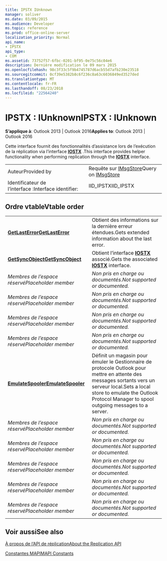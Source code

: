 ```yaml
---
title: IPSTX IUnknown
manager: soliver
ms.date: 03/09/2015
ms.audience: Developer
ms.topic: reference
ms.prod: office-online-server
localization_priority: Normal
api_name:
- IPSTX
api_type:
- COM
ms.assetid: 73752f57-6fbc-0201-bf95-0e75c56c04e6
description: Dernière modification le 09 mars 2015
ms.openlocfilehash: 98c3f33c5f9b4745787d6acb55d7afb230e23518
ms.sourcegitcommit: 0cf39e5382b8c6f236c8a63c6036849ed3527ded
ms.translationtype: MT
ms.contentlocale: fr-FR
ms.lasthandoff: 08/23/2018
ms.locfileid: "22564240"
---
```

# <a name="ipstx--iunknown"></a><span data-ttu-id="3641d-103">IPSTX : IUnknown</span><span class="sxs-lookup"><span data-stu-id="3641d-103">IPSTX : IUnknown</span></span>

  
  
<span data-ttu-id="3641d-104">**S’applique à**: Outlook 2013 | Outlook 2016</span><span class="sxs-lookup"><span data-stu-id="3641d-104">**Applies to**: Outlook 2013 | Outlook 2016</span></span> 
  
<span data-ttu-id="3641d-105">Cette interface fournit des fonctionnalités d’assistance lors de l’exécution de la réplication via l’interface **[IOSTX](iostxiunknown.md)** .</span><span class="sxs-lookup"><span data-stu-id="3641d-105">This interface provides helper functionality when performing replication through the **[IOSTX](iostxiunknown.md)** interface.</span></span> 
  
|||
|:-----|:-----|
|<span data-ttu-id="3641d-106">Auteur</span><span class="sxs-lookup"><span data-stu-id="3641d-106">Provided by</span></span>  <br/> |<span data-ttu-id="3641d-107">Requête sur [IMsgStore](imsgstoreimapiprop.md)</span><span class="sxs-lookup"><span data-stu-id="3641d-107">Query on [IMsgStore](imsgstoreimapiprop.md)</span></span> <br/> |
|<span data-ttu-id="3641d-108">Identificateur de l’interface :</span><span class="sxs-lookup"><span data-stu-id="3641d-108">Interface identifier:</span></span>  <br/> |<span data-ttu-id="3641d-109">IID_IPSTX</span><span class="sxs-lookup"><span data-stu-id="3641d-109">IID_IPSTX</span></span>  <br/> |
   
## <a name="vtable-order"></a><span data-ttu-id="3641d-110">Ordre vtable</span><span class="sxs-lookup"><span data-stu-id="3641d-110">Vtable order</span></span>

|||
|:-----|:-----|
|<span data-ttu-id="3641d-111">**[GetLastError](ipstx-getlasterror.md)**</span><span class="sxs-lookup"><span data-stu-id="3641d-111">**[GetLastError](ipstx-getlasterror.md)**</span></span> <br/> |<span data-ttu-id="3641d-112">Obtient des informations sur la dernière erreur étendues.</span><span class="sxs-lookup"><span data-stu-id="3641d-112">Gets extended information about the last error.</span></span>  <br/> |
|<span data-ttu-id="3641d-113">**[GetSyncObject](ipstx-getsyncobject.md)**</span><span class="sxs-lookup"><span data-stu-id="3641d-113">**[GetSyncObject](ipstx-getsyncobject.md)**</span></span> <br/> |<span data-ttu-id="3641d-114">Obtient l’interface **[IOSTX](iostxiunknown.md)** associé.</span><span class="sxs-lookup"><span data-stu-id="3641d-114">Gets the associated **[IOSTX](iostxiunknown.md)** interface.</span></span>  <br/> |
| <span data-ttu-id="3641d-115">*Membres de l’espace réservé*</span><span class="sxs-lookup"><span data-stu-id="3641d-115">*Placeholder member*</span></span>  <br/> | <span data-ttu-id="3641d-116">*Non pris en charge ou documentés.*</span><span class="sxs-lookup"><span data-stu-id="3641d-116">*Not supported or documented.*</span></span>  <br/> |
| <span data-ttu-id="3641d-117">*Membres de l’espace réservé*</span><span class="sxs-lookup"><span data-stu-id="3641d-117">*Placeholder member*</span></span>  <br/> | <span data-ttu-id="3641d-118">*Non pris en charge ou documentés.*</span><span class="sxs-lookup"><span data-stu-id="3641d-118">*Not supported or documented.*</span></span>  <br/> |
| <span data-ttu-id="3641d-119">*Membres de l’espace réservé*</span><span class="sxs-lookup"><span data-stu-id="3641d-119">*Placeholder member*</span></span>  <br/> | <span data-ttu-id="3641d-120">*Non pris en charge ou documentés.*</span><span class="sxs-lookup"><span data-stu-id="3641d-120">*Not supported or documented.*</span></span>  <br/> |
| <span data-ttu-id="3641d-121">*Membres de l’espace réservé*</span><span class="sxs-lookup"><span data-stu-id="3641d-121">*Placeholder member*</span></span>  <br/> | <span data-ttu-id="3641d-122">*Non pris en charge ou documentés.*</span><span class="sxs-lookup"><span data-stu-id="3641d-122">*Not supported or documented.*</span></span>  <br/> |
|<span data-ttu-id="3641d-123">**[EmulateSpooler](ipstx-emulatespooler.md)**</span><span class="sxs-lookup"><span data-stu-id="3641d-123">**[EmulateSpooler](ipstx-emulatespooler.md)**</span></span> <br/> |<span data-ttu-id="3641d-124">Définit un magasin pour émuler le Gestionnaire de protocole Outlook pour mettre en attente des messages sortants vers un serveur local.</span><span class="sxs-lookup"><span data-stu-id="3641d-124">Sets a local store to emulate the Outlook Protocol Manager to spool outgoing messages to a server.</span></span>  <br/> |
| <span data-ttu-id="3641d-125">*Membres de l’espace réservé*</span><span class="sxs-lookup"><span data-stu-id="3641d-125">*Placeholder member*</span></span>  <br/> | <span data-ttu-id="3641d-126">*Non pris en charge ou documentés.*</span><span class="sxs-lookup"><span data-stu-id="3641d-126">*Not supported or documented.*</span></span>  <br/> |
| <span data-ttu-id="3641d-127">*Membres de l’espace réservé*</span><span class="sxs-lookup"><span data-stu-id="3641d-127">*Placeholder member*</span></span>  <br/> | <span data-ttu-id="3641d-128">*Non pris en charge ou documentés.*</span><span class="sxs-lookup"><span data-stu-id="3641d-128">*Not supported or documented.*</span></span>  <br/> |
| <span data-ttu-id="3641d-129">*Membres de l’espace réservé*</span><span class="sxs-lookup"><span data-stu-id="3641d-129">*Placeholder member*</span></span>  <br/> | <span data-ttu-id="3641d-130">*Non pris en charge ou documentés.*</span><span class="sxs-lookup"><span data-stu-id="3641d-130">*Not supported or documented.*</span></span>  <br/> |
| <span data-ttu-id="3641d-131">*Membres de l’espace réservé*</span><span class="sxs-lookup"><span data-stu-id="3641d-131">*Placeholder member*</span></span>  <br/> | <span data-ttu-id="3641d-132">*Non pris en charge ou documentés.*</span><span class="sxs-lookup"><span data-stu-id="3641d-132">*Not supported or documented.*</span></span>  <br/> |
| <span data-ttu-id="3641d-133">*Membres de l’espace réservé*</span><span class="sxs-lookup"><span data-stu-id="3641d-133">*Placeholder member*</span></span>  <br/> | <span data-ttu-id="3641d-134">*Non pris en charge ou documentés.*</span><span class="sxs-lookup"><span data-stu-id="3641d-134">*Not supported or documented.*</span></span>  <br/> |
   
## <a name="see-also"></a><span data-ttu-id="3641d-135">Voir aussi</span><span class="sxs-lookup"><span data-stu-id="3641d-135">See also</span></span>



[<span data-ttu-id="3641d-136">À propos de l’API de réplication</span><span class="sxs-lookup"><span data-stu-id="3641d-136">About the Replication API</span></span>](about-the-replication-api.md)
  
[<span data-ttu-id="3641d-137">Constantes MAPI</span><span class="sxs-lookup"><span data-stu-id="3641d-137">MAPI Constants</span></span>](mapi-constants.md)

